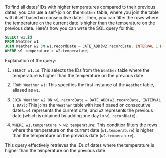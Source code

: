 To find all dates' IDs with higher temperatures compared to their previous dates, you can use a self-join on the `Weather` table, where you join the table with itself based on consecutive dates. Then, you can filter the rows where the temperature on the current date is higher than the temperature on the previous date. Here's how you can write the SQL query for this:

```sql
SELECT w1.id
FROM Weather w1
JOIN Weather w2 ON w1.recordDate = DATE_ADD(w2.recordDate, INTERVAL 1 DAY)
WHERE w1.temperature > w2.temperature;
```

Explanation of the query:

1. `SELECT w1.id`: This selects the IDs from the `Weather` table where the temperature is higher than the temperature on the previous date.

2. `FROM Weather w1`: This specifies the first instance of the `Weather` table, aliased as `w1`.

3. `JOIN Weather w2 ON w1.recordDate = DATE_ADD(w2.recordDate, INTERVAL 1 DAY)`: This joins the `Weather` table with itself based on consecutive dates. `w1` represents the current date, and `w2` represents the previous date (which is obtained by adding one day to `w1.recordDate`).

4. `WHERE w1.temperature > w2.temperature`: This condition filters the rows where the temperature on the current date (`w1.temperature`) is higher than the temperature on the previous date (`w2.temperature`).

This query effectively retrieves the IDs of dates where the temperature is higher than the temperature on the previous date.
